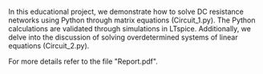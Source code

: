 In this educational project, we demonstrate how to solve DC resistance networks using Python through matrix equations (Circuit_1.py).
The Python calculations are validated through simulations in LTspice.
Additionally, we delve into the discussion of solving overdetermined systems of linear equations (Circuit_2.py).

For more details refer to the file "Report.pdf". 
